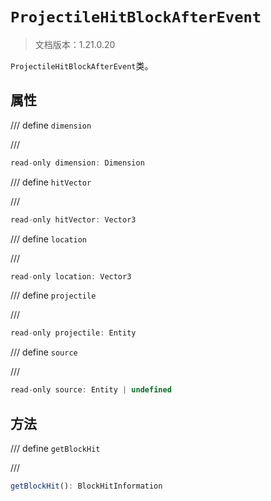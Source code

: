 # `ProjectileHitBlockAfterEvent`

> 文档版本：1.21.0.20

`ProjectileHitBlockAfterEvent`类。

## 属性

/// define
`dimension`


///

```js
read-only dimension: Dimension
```


/// define
`hitVector`


///

```js
read-only hitVector: Vector3
```


/// define
`location`


///

```js
read-only location: Vector3
```


/// define
`projectile`


///

```js
read-only projectile: Entity
```


/// define
`source`


///

```js
read-only source: Entity | undefined
```


## 方法

/// define
`getBlockHit`


///

```js
getBlockHit(): BlockHitInformation
```

